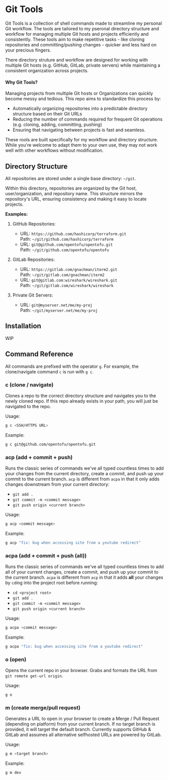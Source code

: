 # Git Tools

Git Tools is a collection of shell commands made to streamline my personal Git workflow. The tools are tailored to my pseronal directory structure and workflow for managing multiple Git hosts and projects efficiently and consistently. These tools aim to make repetitive tasks - like cloning repositories and committing/pushing changes - quicker and less hard on your precious fingers.

There directory struture and workflow are designed for working with multiple Git hosts (e.g. GitHub, GitLab, private servers) while maintaining a consistent organization across projects.

#### Why Git Tools?

Managing projects from multiple Git hosts or Organizations can quickly become messy and tedious. This repo aims to standardize this process by:

- Automatically organizing repositories into a predictable directory structure based on their Git URLs
- Reducing the number of commands required for frequent Git operations (e.g. cloning, adding, committing, pushing)
- Ensuring that navigating between projects is fast and seamless.

These rools are built specifically for my workflow and directory structure. While you're welcome to adapt them to your own use, they may not work well with other workflows without modification.

## Directory Structure

All repositories are stored under a single base directory: `~/git`.

Within this directory, repositories are organized by the Git host, user/organization, and repository name. This structure mirrors the repository's URL, ensuring consistency and making it easy to locate projects.

**Examples:**

1. GitHub Repositories:
    - URL: `https://github.com/hashicorp/terraform.git`<br>
      Path: `~/git/github.com/hashicorp/terraform`
    - URL: `git@github.com/opentofu/opentofu.git`<br>
      Path: `~/git/github.com/opentofu/opentofu`

1. GitLab Repositories:
    - URL: `https://gitlab.com/gnachman/iterm2.git`<br>
      Path: `~/git/gitlab.com/gnachman/iterm2`
    - URL: `git@gitlab.com:wireshark/wireshark.git`<br>
      Path: `~/git/gitlab.com/wireshark/wireshark`

1. Private Git Servers:
    - URL: `git@myserver.net/me/my-proj`<br>
      Path: `~/git/myserver.net/me/my-proj`

## Installation

WIP

## Command Reference

All commands are prefixed with the operator `g`. For example, the clone/navigate command `c` is run with `g c`.

### c (clone / navigate)

Clones a repo to the correct directory structure and navigates you to the newly cloned repo. If this repo already exists in your path, you will just be navigated to the repo.

Usage:
```bash
g c <SSH/HTTPS URL>
```

Example:
```bash
g c git@github.com/opentofu/opentofu.git
```

### acp (add + commit + push)

Runs the classic series of commands we've all typed countless times to add your changes from the current directory, create a commit, and push up your commit to the current branch. `acp` is different from `acpa` in that it only adds changes downstream from your current directory:

- `git add .`
- `git commit -m <commit message>`
- `git push origin <current branch>`

Usage:
```bash
g acp <commit message>
```

Example:
```bash
g acp "fix: bug when accessing site from a youtube redirect"
```

### acpa (add + commit + push (all))

Runs the classic series of commands we've all typed countless times to add all of your current changes, create a commit, and push up your commit to the current branch. `acpa` is different from `acp` in that it adds **all** your changes by `cd`ing into the project root before running:

- `cd <project root>`
- `git add .`
- `git commit -m <commit message>`
- `git push origin <current branch>`

Usage:
```bash
g acpa <commit message>
```

Example:
```bash
g acpa "fix: bug when accessing site from a youtube redirect"
```

### o (open)

Opens the current repo in your browser. Grabs and formats the URL from `git remote get-url origin`.

Usage:
```bash
g o
```

### m (create merge/pull request)

Generates a URL to open in your browser to create a Merge / Pull Request (depending on platform) from your current branch. If no target branch is provided, it will target the default branch. Currently supports GitHub & GitLab and assumes all alternative selfhosted URLs are powered by GitLab.

Usage:
```bash
g m <target branch>
```

Example:
```bash
g m dev
```